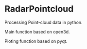# RadarPointcloud

Processing Point-cloud data in python.

Main function based on open3d.

Ploting function based on pyqt.
